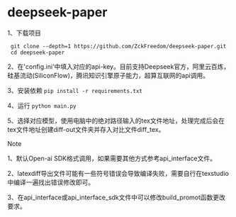 # deepseek-paper
1、下载项目
   ```
    git clone --depth=1 https://github.com/ZckFreedom/deepseek-paper.git
    cd deepseek-paper
   ```

2、在'config.ini'中填入对应的api-key。目前支持Deepseek官方，阿里云百炼，硅基流动(SiliconFlow)，腾讯知识引擎原子能力，超算互联网的api调用。

3、安装依赖
    ```
    pip install -r requirements.txt
    ```

4、运行
    ```
    python main.py
    ```


5、选择对应模型，使用电脑中的绝对路径输入的tex文件地址，处理完成后会在tex文件地址创建diff-out文件夹并存入对比文件diff_tex。

> [!NOTE]
> 1、默认Open-ai SDK格式调用，如果需要其他方式参考api_interface文件。
> 
> 2、latexdiff导出文件可能有一些符号错误会导致编译失败，需要自行在texstudio中编译一遍找出错误修改即可。
>
> 3、在api_interface或api_interface_sdk文件中可以修改build_promot函数更改要求。
